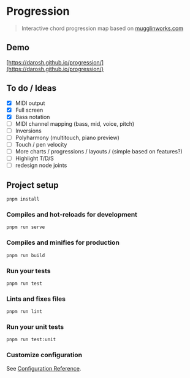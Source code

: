 # Progression

> Interactive chord progression map based on [mugglinworks.com](http://mugglinworks.com/chordmaps/)

## Demo

[https://darosh.github.io/progression/](https://darosh.github.io/progression/)

## To do / Ideas

- [x] MIDI output
- [x] Full screen
- [x] Bass notation
- [ ] MIDI channel mapping (bass, mid, voice, pitch)
- [ ] Inversions
- [ ] Polyharmony (multitouch, piano preview)
- [ ] Touch / pen velocity
- [ ] More charts / progressions / layouts / (simple based on features?)
- [ ] Highlight T/D/S
- [ ] redesign node joints

## Project setup
```
pnpm install
```

### Compiles and hot-reloads for development
```
pnpm run serve
```

### Compiles and minifies for production
```
pnpm run build
```

### Run your tests
```
pnpm run test
```

### Lints and fixes files
```
pnpm run lint
```

### Run your unit tests
```
pnpm run test:unit
```

### Customize configuration
See [Configuration Reference](https://cli.vuejs.org/config/).
